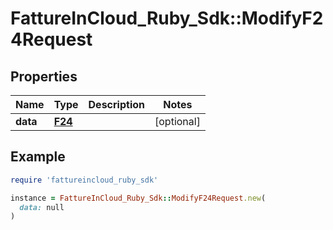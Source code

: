 # FattureInCloud_Ruby_Sdk::ModifyF24Request

## Properties

| Name | Type | Description | Notes |
| ---- | ---- | ----------- | ----- |
| **data** | [**F24**](F24.md) |  | [optional] |

## Example

```ruby
require 'fattureincloud_ruby_sdk'

instance = FattureInCloud_Ruby_Sdk::ModifyF24Request.new(
  data: null
)
```

